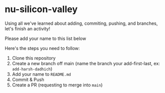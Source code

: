 # nu-silicon-valley

Using all we've learned about adding, commiting, pushing, and branches, let's finish an activity!

Please add your name to this list below

Here's the steps you need to follow:

1) Clone this repository
2) Create a new branch off main (name the branch your add-first-last, ex: `add-harsh-dadhich`)
3) Add your name to `README.md`
4) Commit & Push
5) Create a PR (requesting to merge into `main`)
